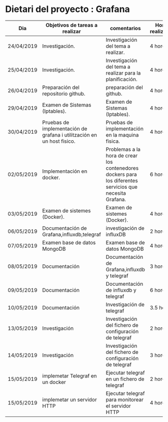 # Dietari del proyecto : Grafana

Dia | Objetivos de tareas a realizar | comentarios | Horas realizadas
----|--------------------------------|------------|------------------
24/04/2019 | Investigación. | Investigación del tema a realizar. | 4 hores.
25/04/2019 | Investigación. | Investigación del tema a realizar para la planificación. | 4 hores.
26/04/2019 | Preparación del repositorio github. | preparación del github.  | 4 hores.
29/04/2019 | Examen de Sistemas (Iptables). | Examen de Sistemas (Iptables). | 4 hores.
30/04/2019 | Pruebas de implementación de grafana i utilitzación en un host fisico. | Pruebas de implementación en la maquina fisica. | 4 hores.
02/05/2019 | Implementación en docker. | Problemas a la hora de crear los contenedores dockers para los diferentes servicios que necesita Grafana. | 6 hores.
03/05/2019 | Examen de sistemes (Docker). | Examen de sistemes (Docker). | 4 hores.
06/05/2019 | Documentación de Grafana,influxdb,telegraf | investigación de influxDB | 2 hores.
07/05/2019 | Examen base de datos MongoDB | Examen base de datos MongoDB | 4 hores.
08/05/2019 | Documentación | Documentación de Grafana,influxdb y telegraf | 3 hores.
09/05/2019 | Documentación | Documentación de influxdb y telegraf | 6 hores.
10/05/2019 | Documentación | Investigación de telegraf | 3.5 hores.
13/05/2019 | Investigación | Investigación del fichero de configuración de telegraf | 2 hores.
14/05/2019 | Investigación | Investigación del fichero de configuración de telegraf | 3 hores.
15/05/2019 | implemetar Telegraf en un docker | Ejecutar telegraf en un fichero de telegraf  | 2 hores.
15/05/2019 | implemetar un servidor HTTP  | Ejecutar telegraf para monitorear el servidor HTTP  | 4 hores.
